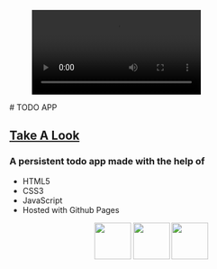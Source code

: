 <figure class="video_container">
  <video controls="false" allowfullscreen="flase" loop="true">
    <source src="./assets/clipboard.mp4" type="video/mp4">
  </video>
</figure> # TODO APP

## <a href="https://tharun0120.github.io/TODO-JS/" target="_blank">Take A Look</a>

### A persistent todo app made with the help of

- HTML5
- CSS3
- JavaScript
- Hosted with Github Pages

<p align="center">
  <img src="https://github.com/tharun0120/tharun0120/blob/main/logos/html5.svg" width="65" height="65"/>
  <img src="https://github.com/tharun0120/tharun0120/blob/main/logos/css.svg" width="65" height="65"/>
  <img src="https://github.com/tharun0120/tharun0120/blob/main/logos/javascript.svg" width="65" height="65"/>
</p>
